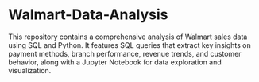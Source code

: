 # Walmart-Data-Analysis
This repository contains a comprehensive analysis of Walmart sales data using SQL and Python. It features SQL queries that extract key insights on payment methods, branch performance, revenue trends, and customer behavior, along with a Jupyter Notebook for data exploration and visualization.

